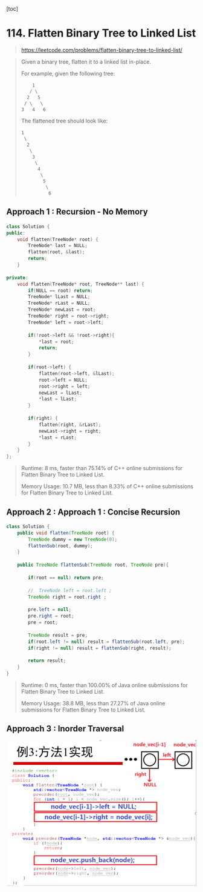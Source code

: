 [toc]

#  114. Flatten Binary Tree to Linked List

> https://leetcode.com/problems/flatten-binary-tree-to-linked-list/

> Given a binary tree, flatten it to a linked list in-place.
>
> For example, given the following tree:
>
> ```
>     1
>    / \
>   2   5
>  / \   \
> 3   4   6
> ```
>
> The flattened tree should look like:
>
> ```
> 1
>  \
>   2
>    \
>     3
>      \
>       4
>        \
>         5
>          \
>           6
> ```

## Approach 1 : Recursion - No Memory

```c++ 
class Solution {
public:
    void flatten(TreeNode* root) {
        TreeNode* last = NULL;
        flatten(root, &last);
        return;
    }

private:
    void flatten(TreeNode* root, TreeNode** last) {
        if(NULL == root) return;
        TreeNode* lLast = NULL;
        TreeNode* rLast = NULL;
        TreeNode* newLast = root;
        TreeNode* right = root->right;
        TreeNode* left = root->left;

        if(!root->left && !root->right){
            *last = root;
            return;
        }

        if(root->left) {
            flatten(root->left, &lLast);
            root->left = NULL;
            root->right = left;
            newLast = lLast;
            *last = lLast;
        }

        if(right) {
            flatten(right, &rLast);
            newLast->right = right;
            *last = rLast;
        }
    }
};

```
>Runtime: 8 ms, faster than 75.14% of C++ online submissions for Flatten Binary Tree to Linked List.
>
>Memory Usage: 10.7 MB, less than 8.33% of C++ online submissions for Flatten Binary Tree to Linked List.

## Approach 2 : Approach 1 : Concise Recursion

```java
class Solution {
    public void flatten(TreeNode root) {
        TreeNode dummy = new TreeNode(0);
        flattenSub(root, dummy);
    }

    public TreeNode flattenSub(TreeNode root, TreeNode pre){

        if(root == null) return pre;

        //  TreeNode left = root.left ;
        TreeNode right = root.right ;

        pre.left = null;
        pre.right = root;
        pre = root;

        TreeNode result = pre;
        if(root.left != null) result = flattenSub(root.left, pre);
        if(right != null) result = flattenSub(right, result);

        return result;
    }
}

```

> Runtime: 0 ms, faster than 100.00% of Java online submissions for Flatten Binary Tree to Linked List.
>
> Memory Usage: 38.8 MB, less than 27.27% of Java online submissions for Flatten Binary Tree to Linked List.

## Approach 3 : Inorder Traversal

![](images\114.png)